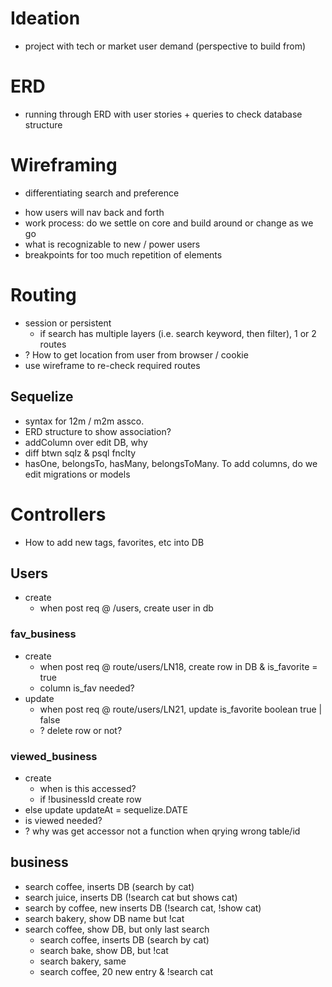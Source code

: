 # Ideation
  - project with tech or market user demand (perspective to build from)


# ERD
  - running through ERD with user stories + queries to check database structure


# Wireframing
  - differentiating search and preference
   * how users will nav back and forth
   * work process: do we settle on core and build around or change as we go
   * what is recognizable to new / power users
   * breakpoints for too much repetition of elements


# Routing
  - session or persistent
    * if search has multiple layers (i.e. search keyword, then filter), 1 or 2 routes 
  - ? How to get location from user from browser / cookie
  - use wireframe to re-check required routes

## Sequelize
  - syntax for 12m / m2m assco.
  - ERD structure to show association?
  - addColumn over edit DB, why
  - diff btwn sqlz & psql fnclty
  - hasOne, belongsTo, hasMany, belongsToMany. To add columns, do we edit migrations or models


# Controllers
  - How to add new tags, favorites, etc into DB
## Users
  - create
    * when post req @ /users, create user in db
### fav_business
  - create
    * when post req @ route/users/LN18, create row in DB & is_favorite = true
    * column is_fav needed?
  - update
    * when post req @ route/users/LN21, update is_favorite boolean true | false
    * ? delete row or not? 
### viewed_business
  - create
    * when is this accessed?
    * if !businessId create row
  - else update updateAt = sequelize.DATE
  - is viewed needed?
  - ? why was get accessor not a function when qrying wrong table/id
## business
  - search coffee, inserts DB (search by cat)
  - search juice, inserts DB (!search cat but shows cat)
  - search by coffee, new inserts DB (!search cat, !show cat)
  - search bakery, show DB name but !cat
  - search coffee, show DB, but only last search
    * search coffee, inserts DB (search by cat)
    * search bake, show DB, but !cat
    * search bakery, same
    * search coffee, 20 new entry & !search cat
